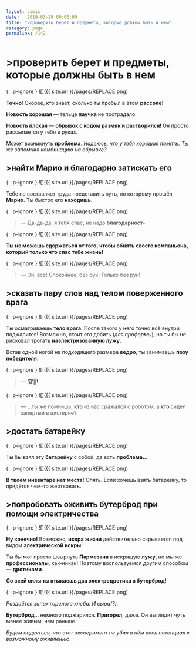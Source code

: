 ```yaml
---
layout: comic
date:   2019-03-29 00:00:00 
title: ">проверить берет и предметы, которые должны быть в нем"
category: page
permalink: /142
---
```

# >проверить берет и предметы, которые должны быть в нем

{: .p-ignore }
![]({{ site.url }}/pages/REPLACE.png)

<strong>Точно</strong>! Скорее, кто знает, сколько ты пробыл в этом <strong>рассоле</strong>!

<strong>Новость хорошая</strong> — тельце <strong>паучка </strong>не пострадало.

<strong>Новость плохая</strong> — <strong>обрывок с кодом размяк и растворился! </strong>Он просто рассыпается у тебя в руках.

Может возникнуть <strong>проблема</strong>. <em>Надеюсь, что у тебя хорошая память</em>. <em>Ты же запомнил комбинацию на обрывке?</em>

## >найти Марио и благодарно затискать его

{: .p-ignore }
![]({{ site.url }}/pages/REPLACE.png)

Тебе не составляет труда представить путь, по которому прошёл <strong>Марио</strong>. Ты быстро его <strong>находишь</strong>.

{: .p-ignore }
![]({{ site.url }}/pages/REPLACE.png)

<blockquote>— Да-да-да, я тебя спас, не надо <strong>благодарност-</strong></blockquote>

{: .p-ignore }
![]({{ site.url }}/pages/REPLACE.png)

<strong>Ты не можешь сдержаться от того, чтобы обнять своего компаньона, который только что спас тебе жизнь!</strong>

{: .p-ignore }
![]({{ site.url }}/pages/REPLACE.png)

<blockquote>— Эй, всё! Спокойнее, без рук! Только без рук!</blockquote>

## >сказать пару слов над телом поверженного врага

{: .p-ignore }
![]({{ site.url }}/pages/REPLACE.png)

Ты осматриваешь <strong>тело врага</strong>. После такого у него точно всё внутри поджарится! Возможно, стоит его добить (<em>для проформы</em>), но ты бы не рисковал трогать <strong>наэлектризованную лужу</strong>.

Встав одной ногой на подходящего размера <strong>ведро</strong>, ты занимаешь <strong>позу победителя</strong>.

{: .p-ignore }
![]({{ site.url }}/pages/REPLACE.png)

<blockquote>— <strong>🏆🏅!</strong></blockquote>

{: .p-ignore }
![]({{ site.url }}/pages/REPLACE.png)

<blockquote>— …ты же помнишь, <strong>кто </strong>из нас сражался с роботом, а <strong>кто </strong>сидел запертый в цистерне?</blockquote>

## >достать батарейку

{: .p-ignore }
![]({{ site.url }}/pages/REPLACE.png)

Ты бы взял эту <strong>батарейку </strong>с собой, да есть <strong>проблема…</strong>

{: .p-ignore }
![]({{ site.url }}/pages/REPLACE.png)

<strong>В твоём инвентаре нет места!</strong> Опять. Если хочешь взять батарейку, то придётся чем-то жертвовать.

## >попробовать оживить бутерброд при помощи электричества

{: .p-ignore }
![]({{ site.url }}/pages/REPLACE.png)

<strong>Ну конечно!</strong> Возможно, <strong>искра жизни</strong> действительно скрывается под видом <strong>электрической искры</strong>!

Ты бы мог просто швырнуть <strong>Пармезана </strong>в искрящую <strong>лужу</strong>, но мы же <strong>профессионалы</strong>, как-никак! Поэтому воспользуемся другим способом — <strong>дротиками</strong>.

<strong>Со всей силы ты втыкаешь два электродротика в бутерброд!</strong>

{: .p-ignore }
![]({{ site.url }}/pages/REPLACE.png)

<em>Раздаётся запах горелого хлеба. И сыра(?).</em>

<strong>Бутерброд</strong>… немного поджарился. <strong>Пригорел</strong>, даже. Он выглядит чуть менее живым, чем раньше.

<em>Будем надеяться, что этот эксперимент не убил в нём весь потенциал к возможному оживлению.</em>
